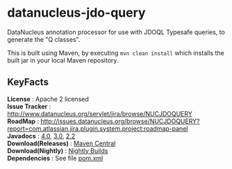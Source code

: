 datanucleus-jdo-query
=====================

DataNucleus annotation processor for use with JDOQL Typesafe queries, to generate the "Q classes".

This is built using Maven, by executing `mvn clean install` which installs the built jar in your local Maven repository.


KeyFacts
--------
__License__ : Apache 2 licensed  
__Issue Tracker__ : http://www.datanucleus.org/servlet/jira/browse/NUCJDOQUERY  
__RoadMap__ : http://issues.datanucleus.org/browse/NUCJDOQUERY?report=com.atlassian.jira.plugin.system.project:roadmap-panel  
__Javadocs__ : [4.0](http://www.datanucleus.org/javadocs/jdo.query/4.0/), [3.0](http://www.datanucleus.org/javadocs/jdo.query/3.0/),  [2.2](http://www.datanucleus.org/javadocs/jdo.query/2.2/)  
__Download(Releases)__ : [Maven Central](http://central.maven.org/maven2/org/datanucleus/datanucleus-jdo-query)  
__Download(Nightly)__ : [Nightly Builds](http://www.datanucleus.org/downloads/maven2-nightly/org/datanucleus/datanucleus-jdo-query)  
__Dependencies__ : See file [pom.xml](pom.xml)  
